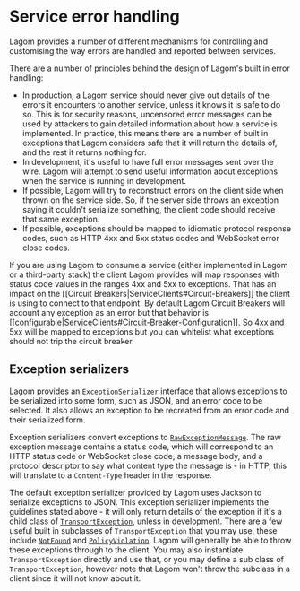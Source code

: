 # Service error handling

Lagom provides a number of different mechanisms for controlling and customising the way errors are handled and reported between services.

There are a number of principles behind the design of Lagom's built in error handling:

* In production, a Lagom service should never give out details of the errors it encounters to another service, unless it knows it is safe to do so.  This is for security reasons, uncensored error messages can be used by attackers to gain detailed information about how a service is implemented.  In practice, this means there are a number of built in exceptions that Lagom considers safe that it will return the details of, and the rest it returns nothing for.
* In development, it's useful to have full error messages sent over the wire.  Lagom will attempt to send useful information about exceptions when the service is running in development.
* If possible, Lagom will try to reconstruct errors on the client side when thrown on the service side.  So, if the server side throws an exception saying it couldn't serialize something, the client code should receive that same exception.
* If possible, exceptions should be mapped to idiomatic protocol response codes, such as HTTP 4xx and 5xx status codes and WebSocket error close codes.


If you are using Lagom to consume a service (either implemented in Lagom or a third-party stack) the client Lagom provides will map responses with status code values in the ranges 4xx and 5xx to exceptions. That has an impact on the [[Circuit Breakers|ServiceClients#Circuit-Breakers]] the client is using to connect to that endpoint. By default Lagom Circuit Breakers will account any exception as an error but that behavior is [[configurable|ServiceClients#Circuit-Breaker-Configuration]]. So 4xx and 5xx will be mapped to exceptions but you can whitelist what exceptions should not trip the circuit breaker.

## Exception serializers

Lagom provides an [`ExceptionSerializer`](api/index.html?com/lightbend/lagom/javadsl/api/deser/ExceptionSerializer.html) interface that allows exceptions to be serialized into some form, such as JSON, and an error code to be selected.  It also allows an exception to be recreated from an error code and their serialized form.

Exception serializers convert exceptions to [`RawExceptionMessage`](api/index.html?com/lightbend/lagom/javadsl/api/deser/RawExceptionMessage.html).  The raw exception message contains a status code, which will correspond to an HTTP status code or WebSocket close code, a message body, and a protocol descriptor to say what content type the message is - in HTTP, this will translate to a `Content-Type` header in the response.

The default exception serializer provided by Lagom uses Jackson to serialize exceptions to JSON.  This exception serializer implements the guidelines stated above - it will only return details of the exception if it's a child class of [`TransportException`](api/index.html?com/lightbend/lagom/javadsl/api/transport/TransportException.html), unless in development.  There are a few useful built in subclasses of `TransportException` that you may use, these include [`NotFound`](api/index.html?com/lightbend/lagom/javadsl/api/transport/NotFound.html) and [`PolicyViolation`](api/index.html?com/lightbend/lagom/javadsl/api/transport/PolicyViolation.html).  Lagom will generally be able to throw these exceptions through to the client.  You may also instantiate `TransportException` directly and use that, or you may define a sub class of `TransportException`, however note that Lagom won't throw the subclass in a client since it will not know about it.
